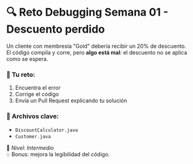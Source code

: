# 🔍 Reto Debugging Semana 01 - Descuento perdido

Un cliente con membresía "Gold" debería recibir un 20% de descuento.  
El código compila y corre, pero **algo está mal**: el descuento no se aplica como se espera.

### 🎯 Tu reto:

1. Encuentra el error
2. Corrige el código
3. Envía un Pull Request explicando tu solución

### 📄 Archivos clave:
- `DiscountCalculator.java`
- `Customer.java`

🧠 *Nivel: Intermedio*  
💡 Bonus: mejora la legibilidad del código.
